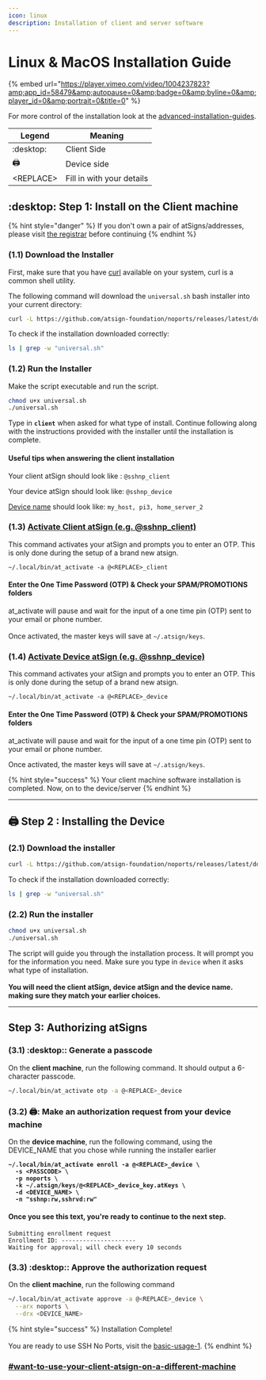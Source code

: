 ```yaml
---
icon: linux
description: Installation of client and server software
---
```


# Linux & MacOS Installation Guide

{% embed url="https://player.vimeo.com/video/1004237823?amp;app_id=58479&amp;autopause=0&amp;badge=0&amp;byline=0&amp;player_id=0&amp;portrait=0&title=0" %}

For more control of the installation look at the [advanced-installation-guides](../advanced-installation-guides/ "mention").

| Legend     | Meaning                   |
| ---------- | ------------------------- |
| :desktop:  | Client Side               |
| :printer:  | Device side               |
| \<REPLACE> | Fill in with your details |

## :desktop: Step 1:  Install on the Client machine&#x20;

{% hint style="danger" %}
If you don't own a pair of atSigns/addresses, please visit [the registrar](https://my.noports.com/no-ports-invite/14dayfreetrial) before continuing
{% endhint %}

### (1.1) Download the Installer

First, make sure that you have [curl](https://curl.se) available on your system, curl is a common shell utility.

The following command will download the `universal.sh` bash installer into your current directory:

```sh
curl -L https://github.com/atsign-foundation/noports/releases/latest/download/universal.sh -o universal.sh
```

To check if the installation downloaded correctly:

```bash
ls | grep -w "universal.sh"
```

### (1.2) Run the Installer

Make the script executable and run the script.

```sh
chmod u+x universal.sh
./universal.sh
```

Type in **`client`** when asked for what type of install. Continue following along with the instructions provided with the installer until the installation is complete.

#### Useful tips when answering the client installation

Your client atSign should look like : `@sshnp_client`

Your device atSign should look like: `@sshnp_device`

[Device name](installation-details.md#device-names) should look like:  `my_host, pi3, home_server_2`

### (1.3) [Activate Client atSign (e.g. @sshnp\_client)](activating-your-atsigns.md#activate-the-client-atsign)

This command activates your atSign and prompts you to enter an OTP. This is only done during the setup of a brand new atsign.

```
~/.local/bin/at_activate -a @<REPLACE>_client
```

#### Enter the One Time Password (OTP) & Check your SPAM/PROMOTIONS folders

at\_activate will pause and wait for the input of a one time pin (OTP) sent to your email or phone number.  \
\
Once activated, the master keys will save at `~/.atsign/keys`.

### (1.4) [Activate Device atSign (e.g. @sshnp\_device)](activating-your-atsigns.md#activate-the-device-atsign)

This command activates your atSign and prompts you to enter an OTP. This is only done during the setup of a brand new atsign.

```
~/.local/bin/at_activate -a @<REPLACE>_device
```

#### Enter the One Time Password (OTP) & Check your SPAM/PROMOTIONS folders

at\_activate will pause and wait for the input of a one time pin (OTP) sent to your email or phone number.&#x20;

Once activated, the master keys will save at `~/.atsign/keys`.

{% hint style="success" %}
Your client machine software installation is completed. Now, on to the device/server
{% endhint %}

***

## :printer: Step 2 : Installing the Device

### (2.1) Download the installer&#x20;

```bash
curl -L https://github.com/atsign-foundation/noports/releases/latest/download/universal.sh -o universal.sh
```

To check if the installation downloaded correctly:

```bash
ls | grep -w "universal.sh"
```

### (2.2) Run the installer

```bash
chmod u+x universal.sh
./universal.sh
```

The script will guide you through the installation process. It will prompt you for the information you need. Make sure you type in `device` when it asks what type of installation.\
&#x20;\
**You will need the client atSign, device atSign and the device name. making sure they match your earlier choices.**

***

## Step 3: Authorizing atSigns

### (3.1) :desktop:: Generate a passcode

On the **client machine**, run the following command. It should output a 6-character passcode.

```bash
~/.local/bin/at_activate otp -a @<REPLACE>_device
```

### (3.2) :printer:: Make an authorization request from your device machine

On the **device machine**, run the following command, using the DEVICE\_NAME that you chose while running the installer earlier

<pre class="language-bash"><code class="lang-bash"><strong>~/.local/bin/at_activate enroll -a @&#x3C;REPLACE>_device \
</strong><strong>  -s &#x3C;PASSCODE> \
</strong><strong>  -p noports \
</strong><strong>  -k ~/.atsign/keys/@&#x3C;REPLACE>_device_key.atKeys \
</strong><strong>  -d &#x3C;DEVICE_NAME> \
</strong><strong>  -n "sshnp:rw,sshrvd:rw"
</strong></code></pre>

#### Once you see this text, you're ready to continue to the next step.

```
Submitting enrollment request 
Enrollment ID: ---------------------
Waiting for approval; will check every 10 seconds
```

### (3.3) :desktop:: Approve the authorization request

On the **client machine**, run the following command

```bash
~/.local/bin/at_activate approve -a @<REPLACE>_device \
  --arx noports \
  --drx <DEVICE_NAME>
```

{% hint style="success" %}
Installation Complete!\
\
You are ready to use SSH No Ports, visit the [basic-usage-1](../../usage/basic-usage-1/ "mention").
{% endhint %}

### [#want-to-use-your-client-atsign-on-a-different-machine](installation-details.md#want-to-use-your-client-atsign-on-a-different-machine "mention")
